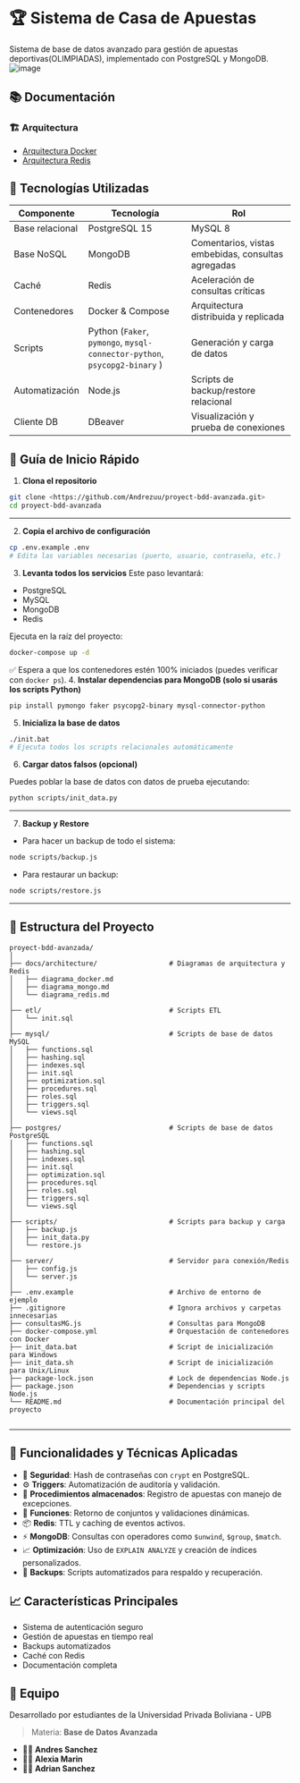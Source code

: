 # 🏆 Sistema de Casa de Apuestas

Sistema de base de datos avanzado para gestión de apuestas deportivas(OLIMPIADAS), implementado con PostgreSQL y MongoDB. ![image](https://github.com/user-attachments/assets/d4c25f18-33b0-4d1b-bb92-1a9b5593ef3a)

## 📚 Documentación

### 🏗️ Arquitectura
- [Arquitectura Docker](docs/architecture/diagrama_docker.md)
- [Arquitectura Redis](docs/architecture/diagrama_redis.md)

## 🧰 Tecnologías Utilizadas

| Componente | Tecnología | Rol |
| --- | --- | --- |
| Base relacional | PostgreSQL 15 | MySQL 8 | Gestión estructurada y ACID |
| Base NoSQL | MongoDB | Comentarios, vistas embebidas, consultas agregadas |
| Caché | Redis | Aceleración de consultas críticas |
| Contenedores | Docker & Compose | Arquitectura distribuida y replicada |
| Scripts | Python (`Faker`, `pymongo`, `mysql-connector-python`, `psycopg2-binary` ) | Generación y carga de datos |
| Automatización | Node.js | Scripts de backup/restore relacional |
| Cliente DB | DBeaver | Visualización y prueba de conexiones |

## 🚀 Guía de Inicio Rápido

1. **Clona el repositorio**

```bash
git clone <https://github.com/Andrezuu/proyect-bdd-avanzada.git>
cd proyect-bdd-avanzada

```

---

2. **Copia el archivo de configuración**

```bash
cp .env.example .env
# Edita las variables necesarias (puerto, usuario, contraseña, etc.)

```

3. **Levanta todos los servicios**
Este paso levantará:

- PostgreSQL
- MySQL
- MongoDB
- Redis

Ejecuta en la raíz del proyecto:

```bash
docker-compose up -d
```

✅ Espera a que los contenedores estén 100% iniciados (puedes verificar con `docker ps`).
4. **Instalar dependencias para MongoDB (solo si usarás los scripts Python)**

```bash
pip install pymongo faker psycopg2-binary mysql-connector-python
```

5. **Inicializa la base de datos**

```bash
./init.bat
# Ejecuta todos los scripts relacionales automáticamente
```

6. **Cargar datos falsos (opcional)**

Puedes poblar la base de datos con datos de prueba ejecutando:

```bash
python scripts/init_data.py
```

---

 7. **Backup y Restore**

- Para hacer un backup de todo el sistema:

```bash
node scripts/backup.js
```

- Para restaurar un backup:

```bash
node scripts/restore.js
```

---

## 📁 Estructura del Proyecto

```
proyect-bdd-avanzada/
│
├── docs/architecture/                  # Diagramas de arquitectura y Redis
│   ├── diagrama_docker.md
│   ├── diagrama_mongo.md
│   └── diagrama_redis.md
│
├── etl/                                # Scripts ETL
│   └── init.sql
│
├── mysql/                              # Scripts de base de datos MySQL
│   ├── functions.sql
│   ├── hashing.sql
│   ├── indexes.sql
│   ├── init.sql
│   ├── optimization.sql
│   ├── procedures.sql
│   ├── roles.sql
│   ├── triggers.sql
│   └── views.sql
│
├── postgres/                           # Scripts de base de datos PostgreSQL
│   ├── functions.sql
│   ├── hashing.sql
│   ├── indexes.sql
│   ├── init.sql
│   ├── optimization.sql
│   ├── procedures.sql
│   ├── roles.sql
│   ├── triggers.sql
│   └── views.sql
│
├── scripts/                            # Scripts para backup y carga
│   ├── backup.js
│   ├── init_data.py
│   └── restore.js
│
├── server/                             # Servidor para conexión/Redis
│   ├── config.js
│   └── server.js
│
├── .env.example                        # Archivo de entorno de ejemplo
├── .gitignore                          # Ignora archivos y carpetas innecesarias
├── consultasMG.js                      # Consultas para MongoDB
├── docker-compose.yml                  # Orquestación de contenedores con Docker
├── init_data.bat                       # Script de inicialización para Windows
├── init_data.sh                        # Script de inicialización para Unix/Linux
├── package-lock.json                   # Lock de dependencias Node.js
├── package.json                        # Dependencias y scripts Node.js
└── README.md                           # Documentación principal del proyecto


```

---

## 🧠 Funcionalidades y Técnicas Aplicadas

- 🔐 **Seguridad**: Hash de contraseñas con `crypt` en PostgreSQL.
- ⚙️ **Triggers**: Automatización de auditoría y validación.
- 🔁 **Procedimientos almacenados**: Registro de apuestas con manejo de excepciones.
- 📜 **Funciones**: Retorno de conjuntos y validaciones dinámicas.
- 📦 **Redis**: TTL y caching de eventos activos.
- ⚡ **MongoDB**: Consultas con operadores como `$unwind`, `$group`, `$match`.
- 📈 **Optimización**: Uso de `EXPLAIN ANALYZE` y creación de índices personalizados.
- 💾 **Backups**: Scripts automatizados para respaldo y recuperación.


## 📈 Características Principales

- Sistema de autenticación seguro
- Gestión de apuestas en tiempo real
- Backups automatizados
- Caché con Redis
- Documentación completa

## 👥 Equipo
Desarrollado por estudiantes de la Universidad Privada Boliviana - UPB
> 
> Materia: **Base de Datos Avanzada**
> 
- 🧑‍💻 **Andres Sanchez**
- 👩‍💻 **Alexia Marin**
- 🧑‍💻 **Adrian Sanchez**
